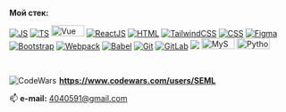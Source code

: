 <strong> Мой стек:</strong>
<br>

<a target="_blank" rel="noopener noreferrer" href="#"><img src="https://img.shields.io/badge/javascript-%23323330.svg?style=for-the-badge&logo=javascript&logoColor=%23F7DF1E)" alt="JS"  style="max-width: 100%;"></a>
<a target="_blank" rel="noopener noreferrer" href="#"><img src="https://img.shields.io/badge/typescript-%23007ACC.svg?style=for-the-badge&logo=typescript&logoColor=white" alt="TS" style="max-width: 100%;"></a>
<a target="_blank" rel="noopener noreferrer" href="#"><img src="https://img.shields.io/badge/vuejs-%2335495e.svg?style=for-the-badge&logo=vuedotjs&logoColor=%234FC08D" alt="Vue" style="height: 20px; width: 59px;"></a>
<a target="_blank" rel="noopener noreferrer" href="#"><img src="https://img.shields.io/badge/react-%2320232a.svg?style=for-the-badge&logo=react&logoColor=%2361DAFB" alt="ReactJS" style="max-width: 100%;"></a>
<a target="_blank" rel="noopener noreferrer" href="#"><img src="https://img.shields.io/badge/html5-%23E34F26.svg?style=for-the-badge&logo=html5&logoColor=white" alt="HTML" style="max-width: 100%;"></a>
<a target="_blank" rel="noopener noreferrer" href="#"><img src="https://img.shields.io/badge/tailwindcss-%2338B2AC.svg?style=for-the-badge&logo=tailwind-css&logoColor=white" alt="TailwindCSS" style="max-width: 100%;"/></a>
<a target="_blank" rel="noopener noreferrer" href="#"><img src="https://img.shields.io/badge/css3-%231572B6.svg?style=for-the-badge&logo=css3&logoColor=white" alt="CSS" style="max-width: 100%;"/></a>
<a target="_blank" rel="noopener noreferrer" href="#"><img src="https://img.shields.io/badge/figma-%23F24E1E.svg?style=for-the-badge&logo=figma&logoColor=white" alt="Figma"  style="max-width: 100%;"></a>
<a target="_blank" rel="noopener noreferrer" href="#"><img src="https://img.shields.io/badge/bootstrap-%238511FA.svg?style=for-the-badge&logo=bootstrap&logoColor=white" alt="Bootstrap" style="max-width: 100%;"></a>
<a target="_blank" rel="noopener noreferrer" href="#"><img src="https://img.shields.io/badge/webpack-%238DD6F9.svg?style=for-the-badge&logo=webpack&logoColor=black" alt="Webpack"  style="max-width: 100%;"></a>
<a target="_blank" rel="noopener noreferrer" href="#"><img src="https://img.shields.io/badge/Babel-F9DC3e?style=for-the-badge&logo=babel&logoColor=black" alt="Babel" style="max-width: 100%;"></a>
<a target="_blank" rel="noopener noreferrer" href="#"><img src="https://img.shields.io/badge/git-%23F05033.svg?style=for-the-badge&logo=git&logoColor=white" alt="Git" style="max-width: 100%;"></a>
<a target="_blank" rel="noopener noreferrer" href="#"><img src="https://img.shields.io/badge/gitlab-%23181717.svg?style=for-the-badge&logo=gitlab&logoColor=white" alt="GitLab"  style="max-width: 100%;"></a>
<a target="_blank" rel="noopener noreferrer" href="#" alt="Trello" style="max-width: 100%;"><img src="https://img.shields.io/badge/Trello-%23026AA7.svg?style=for-the-badge&logo=Trello&logoColor=white"></a>
<a target="_blank" rel="noopener noreferrer" href="#"><img src="https://img.shields.io/badge/mysql-%2300f.svg?style=for-the-badge&logo=mysql&logoColor=white" alt="MySQL" style="height: 20px; width: 59px;"></a>
<a target="_blank" rel="noopener noreferrer" href="#"><img src="https://img.shields.io/badge/python-3670A0?style=for-the-badge&logo=python&logoColor=ffdd54" alt="Python" style="height: 20px; width: 59px;"></a>

<br>

<img src="https://img.shields.io/badge/Codewars-B1361E?style=for-the-badge&logo=codewars&logoColor=grey" alt="CodeWars" style="max-width: 100%; margin-right: 5px;"><strong><a target="_blank" rel="noopener noreferrer"	href="https://www.codewars.com/users/SEML">https://www.codewars.com/users/SEML</a></strong>

📫 <strong> e-mail:</strong> 4040591@gmail.com

